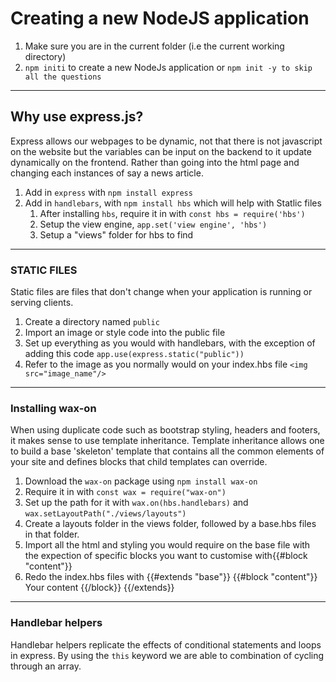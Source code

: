 # Creating a new NodeJS application
1. Make sure you are in the current folder (i.e the current working directory)
2. `npm initi` to create a new NodeJs application or `npm init -y to skip all the questions`
---
## Why use express.js?

Express allows our webpages to be dynamic, not that there is not javascript on the website but the variables can be input on the backend to it update dynamically on the frontend. Rather than going into the html page and changing each instances of say a news article.

1. Add in `express` with `npm install express`
2. Add in `handlebars`, with `npm install hbs` which will help with Statlic files
    1. After installing `hbs`, require it in with `const hbs = require('hbs')` 
    2. Setup the view engine, `app.set('view engine', 'hbs')`
    3. Setup a "views" folder for hbs to find

---
### STATIC FILES

Static files are files that don't change when your application is running or serving clients.
1. Create a directory named `public`
2. Import an image or style code into the public file 
3. Set up everything as you would with handlebars, with the exception of adding this code `app.use(express.static("public"))`
4. Refer to the image as you normally would on your index.hbs file `<img src="image_name"/>`

---
### Installing wax-on

When using duplicate code such as bootstrap styling, headers and footers, it makes sense to use template inheritance.
Template inheritance allows one to build a base 'skeleton' template that contains all the common elements of your site and defines blocks that child templates can override.
1. Download the `wax-on` package using `npm install wax-on`
2. Require it in with `const wax = require("wax-on")`
3. Set up the path for it with `wax.on(hbs.handlebars)` and `wax.setLayoutPath("./views/layouts")`
4. Create a layouts folder in the views folder, followed by a base.hbs files in that folder.
5. Import all the html and styling you would require on the base file with the expection of specific blocks you want to customise with{{#block "content"}}
6. Redo the index.hbs files with {{#extends "base"}} {{#block "content"}} Your content {{/block}} {{/extends}}

---
### Handlebar helpers

Handlebar helpers replicate the effects of conditional statements and loops in express. By using the `this` keyword we are able to combination of cycling through an array.
